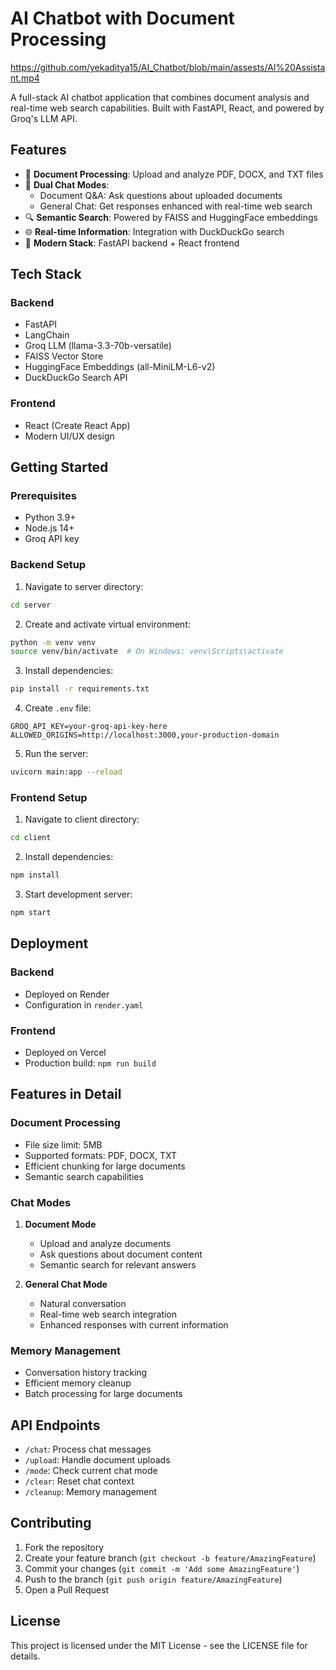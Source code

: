 # AI Chatbot with Document Processing

https://github.com/yekaditya15/AI_Chatbot/blob/main/assests/AI%20Assistant.mp4

A full-stack AI chatbot application that combines document analysis and real-time web search capabilities. Built with FastAPI, React, and powered by Groq's LLM API.

## Features

- 📄 **Document Processing**: Upload and analyze PDF, DOCX, and TXT files
- 💬 **Dual Chat Modes**:
  - Document Q&A: Ask questions about uploaded documents
  - General Chat: Get responses enhanced with real-time web search
- 🔍 **Semantic Search**: Powered by FAISS and HuggingFace embeddings
- 🌐 **Real-time Information**: Integration with DuckDuckGo search
- 🚀 **Modern Stack**: FastAPI backend + React frontend

## Tech Stack

### Backend

- FastAPI
- LangChain
- Groq LLM (llama-3.3-70b-versatile)
- FAISS Vector Store
- HuggingFace Embeddings (all-MiniLM-L6-v2)
- DuckDuckGo Search API

### Frontend

- React (Create React App)
- Modern UI/UX design

## Getting Started

### Prerequisites

- Python 3.9+
- Node.js 14+
- Groq API key

### Backend Setup

1. Navigate to server directory:

```bash
cd server
```

2. Create and activate virtual environment:

```bash
python -m venv venv
source venv/bin/activate  # On Windows: venv\Scripts\activate
```

3. Install dependencies:

```bash
pip install -r requirements.txt
```

4. Create `.env` file:

```
GROQ_API_KEY=your-groq-api-key-here
ALLOWED_ORIGINS=http://localhost:3000,your-production-domain
```

5. Run the server:

```bash
uvicorn main:app --reload
```

### Frontend Setup

1. Navigate to client directory:

```bash
cd client
```

2. Install dependencies:

```bash
npm install
```

3. Start development server:

```bash
npm start
```

## Deployment

### Backend

- Deployed on Render
- Configuration in `render.yaml`

### Frontend

- Deployed on Vercel
- Production build: `npm run build`

## Features in Detail

### Document Processing

- File size limit: 5MB
- Supported formats: PDF, DOCX, TXT
- Efficient chunking for large documents
- Semantic search capabilities

### Chat Modes

1. **Document Mode**

   - Upload and analyze documents
   - Ask questions about document content
   - Semantic search for relevant answers

2. **General Chat Mode**
   - Natural conversation
   - Real-time web search integration
   - Enhanced responses with current information

### Memory Management

- Conversation history tracking
- Efficient memory cleanup
- Batch processing for large documents

## API Endpoints

- `/chat`: Process chat messages
- `/upload`: Handle document uploads
- `/mode`: Check current chat mode
- `/clear`: Reset chat context
- `/cleanup`: Memory management

## Contributing

1. Fork the repository
2. Create your feature branch (`git checkout -b feature/AmazingFeature`)
3. Commit your changes (`git commit -m 'Add some AmazingFeature'`)
4. Push to the branch (`git push origin feature/AmazingFeature`)
5. Open a Pull Request

## License

This project is licensed under the MIT License - see the LICENSE file for details.
